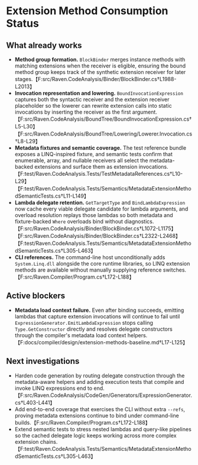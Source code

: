 # Extension Method Consumption Status

## What already works

* **Method group formation.** `BlockBinder` merges instance methods with
  matching extensions when the receiver is eligible, ensuring the bound method
  group keeps track of the synthetic extension receiver for later stages.【F:src/Raven.CodeAnalysis/Binder/BlockBinder.cs†L1988-L2013】
* **Invocation representation and lowering.** `BoundInvocationExpression`
  captures both the syntactic receiver and the extension receiver placeholder so
  the lowerer can rewrite extension calls into static invocations by inserting
  the receiver as the first argument.【F:src/Raven.CodeAnalysis/BoundTree/BoundInvocationExpression.cs†L5-L30】【F:src/Raven.CodeAnalysis/BoundTree/Lowering/Lowerer.Invocation.cs†L8-L29】
* **Metadata fixtures and semantic coverage.** The test reference bundle exposes
  a LINQ-inspired fixture, and semantic tests confirm that enumerable, array, and
  nullable receivers all select the metadata-backed extensions and surface them
  as extension invocations.【F:test/Raven.CodeAnalysis.Tests/TestMetadataReferences.cs†L10-L29】【F:test/Raven.CodeAnalysis.Tests/Semantics/MetadataExtensionMethodSemanticTests.cs†L11-L149】
* **Lambda delegate retention.** `GetTargetType` and `BindLambdaExpression`
  now cache every viable delegate candidate for lambda arguments, and overload
  resolution replays those lambdas so both metadata and fixture-backed `Where`
  overloads bind without diagnostics.【F:src/Raven.CodeAnalysis/Binder/BlockBinder.cs†L1072-L1175】【F:src/Raven.CodeAnalysis/Binder/BlockBinder.cs†L2322-L2468】【F:test/Raven.CodeAnalysis.Tests/Semantics/MetadataExtensionMethodSemanticTests.cs†L305-L463】
* **CLI references.** The command-line host unconditionally adds
  `System.Linq.dll` alongside the core runtime libraries, so LINQ extension
  methods are available without manually supplying reference switches.【F:src/Raven.Compiler/Program.cs†L172-L188】

## Active blockers

* **Metadata load context failure.** Even after binding succeeds, emitting
  lambdas that capture extension invocations will continue to fail until
  `ExpressionGenerator.EmitLambdaExpression` stops calling
  `Type.GetConstructor` directly and resolves delegate constructors through the
  compiler's metadata load context helpers.【F:docs/compiler/design/extension-methods-baseline.md†L17-L125】

## Next investigations

* Harden code generation by routing delegate construction through the
  metadata-aware helpers and adding execution tests that compile and invoke LINQ
  expressions end to end.【F:src/Raven.CodeAnalysis/CodeGen/Generators/ExpressionGenerator.cs†L403-L441】
* Add end-to-end coverage that exercises the CLI without extra `--refs`,
  proving metadata extensions continue to bind under command-line builds.【F:src/Raven.Compiler/Program.cs†L172-L188】
* Extend semantic tests to stress nested lambdas and query-like pipelines so the
  cached delegate logic keeps working across more complex extension chains.【F:test/Raven.CodeAnalysis.Tests/Semantics/MetadataExtensionMethodSemanticTests.cs†L305-L463】
